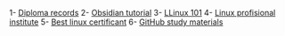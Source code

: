 1- [Diploma records](https://bullet-s-school.teachable.com/courses/)
2- [Obsidian tutorial](https://www.youtube.com/watch?v=QgbLb6QCK88&list=PL3NaIVgSlAVLHty1-NuvPa9V0b0UwbzBd)
3- [LLinux 101](https://linuxjourney.com/)
4- [Linux profisional institute](https://www.lpi.org/)
5- [Best linux certificant](https://www.linuxfoundation.org/)
6- [GitHub study materials](https://github.com/OmarElmelegy/EmbeddedLinux-Hazem/tree/main)
